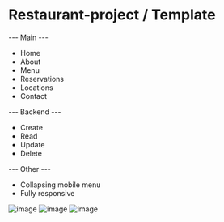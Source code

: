 # Restaurant-project / Template

--- Main ---
- Home
- About
- Menu
- Reservations
- Locations
- Contact

--- Backend ---
- Create
- Read
- Update
- Delete 

--- Other ---

- Collapsing mobile menu
- Fully responsive

![image](https://user-images.githubusercontent.com/96114373/203587063-86fb43b3-7cbc-4fc3-806b-751433b38f26.png)
![image](https://user-images.githubusercontent.com/96114373/203493467-0e307832-e9a1-4bc3-a545-142f5628b9c8.png)
![image](https://user-images.githubusercontent.com/96114373/203493563-39a3a2ab-b59d-47d0-a2f6-0000f35cb46e.png)


